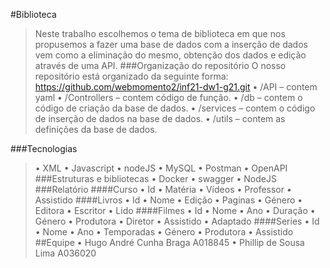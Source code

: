 #Biblioteca	

>Neste trabalho escolhemos o tema de biblioteca em que nos propusemos a fazer uma base de dados com a inserção de dados vem como a eliminação do mesmo, obtenção dos dados e edição através de uma API. 
###Organização do repositório 
>O nosso repositório está organizado da seguinte forma: https://github.com/webmomento2/inf21-dw1-g21.git
•	/API – contem yaml
•	/Controllers – contem código de função.
•	/db – contem o código de criação da base de dados.
•	/services – contem o código de inserção de dados na base de dados.
•	/utils – contem as definições da base de dados.

###Tecnologias 
>•	XML 
•	Javascript 
•	nodeJS 
•	MySQL
•	Postman
•	OpenAPI
###Estruturas e bibliotecas 
>•	Docker
•	swagger
•	NodeJS 
###Relatório 
####Curso
>•	Id
•	Matéria
•	Vídeos
•	Professor
•	Assistido
####Livros 
>•	Id
•	Nome
•	Edição
•	Paginas
•	Género
•	Editora
•	Escritor
•	Lido
####Filmes
>•	Id
•	Nome 
•	Ano
•	Duração
•	Género
• 	Produtora
•   Diretor 
•	Assistido
•	Adaptado
####Series 
>•	Id 
•	Nome
•	Ano
•	Temporadas
•	Género
•	Produtora
•	Assistido
##Equipe 
>•	Hugo André Cunha Braga A018845
•	Phillip de Sousa Lima A036020



